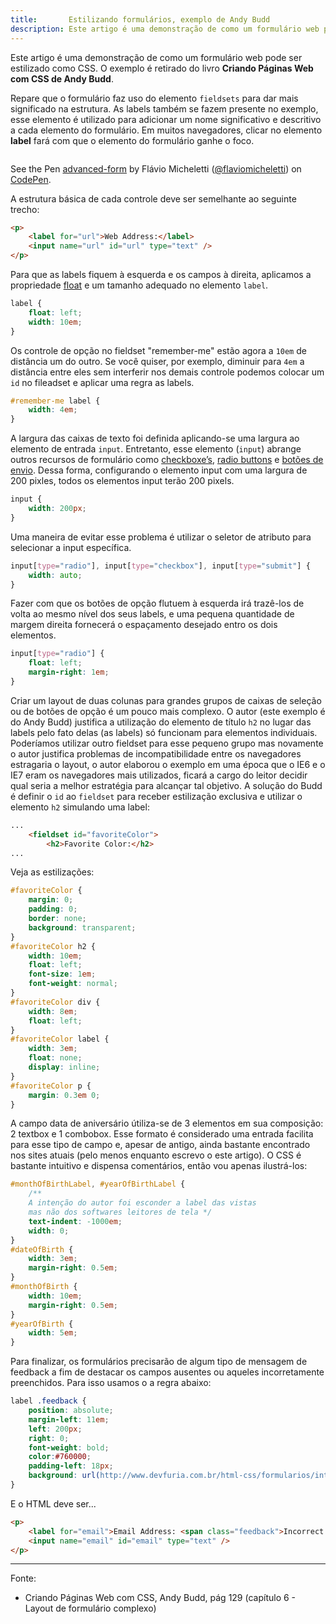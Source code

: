```yaml
---
title:       Estilizando formulários, exemplo de Andy Budd
description: Este artigo é uma demonstração de como um formulário web pode ser estilizado como CSS
---
```


Este artigo é uma demonstração de como um formulário web pode ser estilizado como CSS. O exemplo é retirado do livro
__Criando Páginas Web com CSS de Andy Budd__.

Repare que o formulário faz uso do elemento `fieldsets` para dar mais significado na estrutura. As labels também se 
fazem presente no exemplo, esse elemento é utilizado para adicionar um nome significativo e descritivo a cada elemento 
do formulário. Em muitos navegadores, clicar no elemento __label__ fará com que o elemento do formulário ganhe o foco.

<div data-height="852" data-theme-id="2897" data-slug-hash="zxvPBy" data-default-tab="null" data-user="flaviomicheletti" class='codepen'><pre><code></code></pre>
<p>See the Pen <a href='http://codepen.io/flaviomicheletti/pen/zxvPBy/'>advanced-form</a> by Flávio Micheletti (<a href='http://codepen.io/flaviomicheletti'>@flaviomicheletti</a>) on <a href='http://codepen.io'>CodePen</a>.</p>
</div><script async src="//assets.codepen.io/assets/embed/ei.js"></script>

A estrutura básica de cada controle deve ser semelhante ao seguinte trecho:

```html
<p>
    <label for="url">Web Address:</label>
    <input name="url" id="url" type="text" />
</p>
```

Para que as labels fiquem à esquerda e os campos à direita, aplicamos a propriedade [float](/html-css/float/) e um tamanho
adequado no elemento `label`.

```css
label {
    float: left;
    width: 10em;
}
```

Os controle de opção no fieldset "remember-me" estão agora a `10em` de distância um do outro. Se você quiser, por exemplo,
diminuir para `4em` a distância entre eles sem interferir nos demais controle podemos colocar um `id` no fileadset e
aplicar uma regra as labels.

```css
#remember-me label {
    width: 4em;
}
```

A largura das caixas de texto foi definida aplicando-se uma largura ao elemento de entrada `input`. Entretanto, esse
elemento (`input`) abrange outros recursos de formulário como 
[checkboxe’s](/html-css/formularios/checkbox/), 
[radio buttons](/html-css/formularios/radio-buttons/) e
[botões de envio](/html-css/formularios/button-submit-reset/).
Dessa forma, configurando o elemento input com uma largura de 200 pixles, todos os elementos input terão 200 pixels.

```css
input {
    width: 200px;
}
```

Uma maneira de evitar esse problema é utilizar o seletor de atributo para selecionar a input específica.

```css
input[type="radio"], input[type="checkbox"], input[type="submit"] {
    width: auto;
}
```

Fazer com que os botões de opção flutuem à esquerda irá trazê-los de volta ao mesmo nível dos seus labels, e uma pequena
quantidade de margem direita fornecerá o espaçamento desejado entro os dois elementos.

```css
input[type="radio"] {
    float: left;
    margin-right: 1em;
}
```


Criar um layout de duas colunas para grandes grupos de caixas de seleção ou de botões de opção é um pouco mais complexo.
O autor (este exemplo é do Andy Budd) justifica a utilização do elemento de título `h2` no lugar das labels pelo fato
delas (as labels) só funcionam para elementos individuais. Poderíamos utilizar outro fieldset para esse pequeno
grupo mas novamente o autor justifica problemas de incompatibilidade entre os navegadores estragaria o layout, o autor
elaborou o exemplo em uma época que o IE6 e o IE7 eram os navegadores mais utilizados, ficará a cargo do leitor decidir
qual seria a melhor estratégia para alcançar tal objetivo. A solução do Budd é definir o `id` ao `fieldset` para receber
estilização exclusiva e utilizar o elemento `h2` simulando uma label:

```html
...
    <fieldset id="favoriteColor">
        <h2>Favorite Color:</h2>
...
```

Veja as estilizações:

```css
#favoriteColor {
    margin: 0;
    padding: 0;
    border: none;
    background: transparent;
}
#favoriteColor h2 {
    width: 10em;
    float: left;
    font-size: 1em;
    font-weight: normal;
}
#favoriteColor div {
    width: 8em;
    float: left;
}
#favoriteColor label {
    width: 3em;
    float: none;
    display: inline;
}
#favoriteColor p {
    margin: 0.3em 0;
}
```

A campo data de aniversário útiliza-se de 3 elementos em sua composição: 2 textbox e 1 combobox. Esse formato é
considerado uma entrada facilita para esse tipo de campo e, apesar de antigo, ainda bastante encontrado nos sites atuais
(pelo menos enquanto escrevo o este artigo). O CSS é bastante intuitivo e dispensa comentários, então vou apenas ilustrá-los:

```css
#monthOfBirthLabel, #yearOfBirthLabel {
    /**
    A intenção do autor foi esconder a label das vistas
    mas não dos softwares leitores de tela */
    text-indent: -1000em;
    width: 0;
}
#dateOfBirth {
    width: 3em;
    margin-right: 0.5em;
}
#monthOfBirth {
    width: 10em;
    margin-right: 0.5em;
}
#yearOfBirth {
    width: 5em;
}
```

Para finalizar, os formulários precisarão de algum tipo de mensagem de feedback a fim de destacar os campos ausentes ou
aqueles incorretamente preenchidos. Para isso usamos o a regra abaixo:

```css
label .feedback {
    position: absolute;
    margin-left: 11em;
    left: 200px;
    right: 0;
    font-weight: bold;
    color:#760000;
    padding-left: 18px;
    background: url(http://www.devfuria.com.br/html-css/formularios/intro-formularios-web/error.png) no-repeat left top;
}
```

E o HTML deve ser...

```html
<p>
    <label for="email">Email Address: <span class="feedback">Incorrect email address. Please try again.</span></label>
    <input name="email" id="email" type="text" />
</p>
```


<hr>
Fonte:

- Criando Páginas Web com CSS, Andy Budd, pág 129 (capítulo 6 - Layout de formulário complexo)